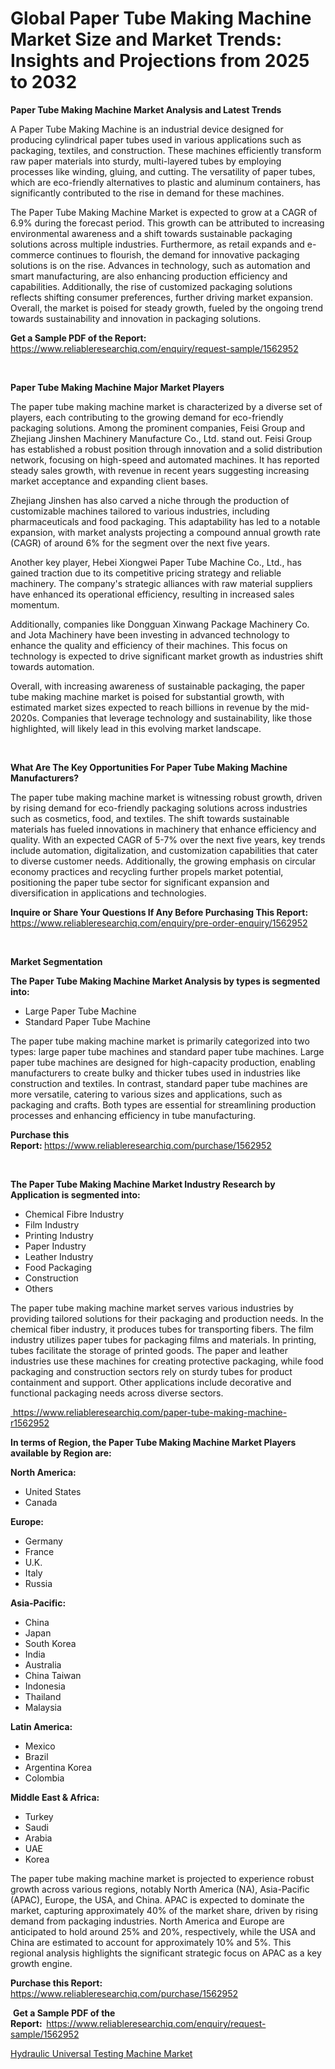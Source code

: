 <p><h1>Global Paper Tube Making Machine Market Size and Market Trends: Insights and Projections from 2025 to 2032</h1></p><p><strong>Paper Tube Making Machine Market Analysis and Latest Trends</strong></p>
<p><p>A Paper Tube Making Machine is an industrial device designed for producing cylindrical paper tubes used in various applications such as packaging, textiles, and construction. These machines efficiently transform raw paper materials into sturdy, multi-layered tubes by employing processes like winding, gluing, and cutting. The versatility of paper tubes, which are eco-friendly alternatives to plastic and aluminum containers, has significantly contributed to the rise in demand for these machines.</p><p>The Paper Tube Making Machine Market is expected to grow at a CAGR of 6.9% during the forecast period. This growth can be attributed to increasing environmental awareness and a shift towards sustainable packaging solutions across multiple industries. Furthermore, as retail expands and e-commerce continues to flourish, the demand for innovative packaging solutions is on the rise. Advances in technology, such as automation and smart manufacturing, are also enhancing production efficiency and capabilities. Additionally, the rise of customized packaging solutions reflects shifting consumer preferences, further driving market expansion. Overall, the market is poised for steady growth, fueled by the ongoing trend towards sustainability and innovation in packaging solutions.</p></p>
<p><strong>Get a Sample PDF of the Report:&nbsp;</strong> <a href="https://www.reliableresearchiq.com/enquiry/request-sample/1562952?utm_campaign=2886&utm_medium=2&utm_source=Github&utm_content=ia&utm_term=08042025&utm_id=paper-tube-making-machine">https://www.reliableresearchiq.com/enquiry/request-sample/1562952</a></p>
<p>&nbsp;</p>
<p><strong>Paper Tube Making Machine Major Market Players</strong></p>
<p><p>The paper tube making machine market is characterized by a diverse set of players, each contributing to the growing demand for eco-friendly packaging solutions. Among the prominent companies, Feisi Group and Zhejiang Jinshen Machinery Manufacture Co., Ltd. stand out. Feisi Group has established a robust position through innovation and a solid distribution network, focusing on high-speed and automated machines. It has reported steady sales growth, with revenue in recent years suggesting increasing market acceptance and expanding client bases.</p><p>Zhejiang Jinshen has also carved a niche through the production of customizable machines tailored to various industries, including pharmaceuticals and food packaging. This adaptability has led to a notable expansion, with market analysts projecting a compound annual growth rate (CAGR) of around 6% for the segment over the next five years.</p><p>Another key player, Hebei Xiongwei Paper Tube Machine Co., Ltd., has gained traction due to its competitive pricing strategy and reliable machinery. The company's strategic alliances with raw material suppliers have enhanced its operational efficiency, resulting in increased sales momentum.</p><p>Additionally, companies like Dongguan Xinwang Package Machinery Co. and Jota Machinery have been investing in advanced technology to enhance the quality and efficiency of their machines. This focus on technology is expected to drive significant market growth as industries shift towards automation.</p><p>Overall, with increasing awareness of sustainable packaging, the paper tube making machine market is poised for substantial growth, with estimated market sizes expected to reach billions in revenue by the mid-2020s. Companies that leverage technology and sustainability, like those highlighted, will likely lead in this evolving market landscape.</p></p>
<p>&nbsp;</p>
<p><strong>What Are The Key Opportunities For Paper Tube Making Machine Manufacturers?</strong></p>
<p><p>The paper tube making machine market is witnessing robust growth, driven by rising demand for eco-friendly packaging solutions across industries such as cosmetics, food, and textiles. The shift towards sustainable materials has fueled innovations in machinery that enhance efficiency and quality. With an expected CAGR of 5-7% over the next five years, key trends include automation, digitalization, and customization capabilities that cater to diverse customer needs. Additionally, the growing emphasis on circular economy practices and recycling further propels market potential, positioning the paper tube sector for significant expansion and diversification in applications and technologies.</p></p>
<p><strong>Inquire or Share Your Questions If Any Before Purchasing This Report:</strong> <a href="https://www.reliableresearchiq.com/enquiry/pre-order-enquiry/1562952?utm_campaign=2886&utm_medium=2&utm_source=Github&utm_content=ia&utm_term=08042025&utm_id=paper-tube-making-machine">https://www.reliableresearchiq.com/enquiry/pre-order-enquiry/1562952</a></p>
<p>&nbsp;</p>
<p><strong>Market Segmentation</strong></p>
<p><strong>The Paper Tube Making Machine Market Analysis by types is segmented into:</strong></p>
<p><ul><li>Large Paper Tube Machine</li><li>Standard Paper Tube Machine</li></ul></p>
<p><p>The paper tube making machine market is primarily categorized into two types: large paper tube machines and standard paper tube machines. Large paper tube machines are designed for high-capacity production, enabling manufacturers to create bulky and thicker tubes used in industries like construction and textiles. In contrast, standard paper tube machines are more versatile, catering to various sizes and applications, such as packaging and crafts. Both types are essential for streamlining production processes and enhancing efficiency in tube manufacturing.</p></p>
<p><strong>Purchase this Report:&nbsp;</strong><a href="https://www.reliableresearchiq.com/purchase/1562952?utm_campaign=2886&utm_medium=2&utm_source=Github&utm_content=ia&utm_term=08042025&utm_id=paper-tube-making-machine">https://www.reliableresearchiq.com/purchase/1562952</a></p>
<p>&nbsp;</p>
<p><strong>The Paper Tube Making Machine Market Industry Research by Application is segmented into:</strong></p>
<p><ul><li>Chemical Fibre Industry</li><li>Film Industry</li><li>Printing Industry</li><li>Paper Industry</li><li>Leather Industry</li><li>Food Packaging</li><li>Construction</li><li>Others</li></ul></p>
<p><p>The paper tube making machine market serves various industries by providing tailored solutions for their packaging and production needs. In the chemical fiber industry, it produces tubes for transporting fibers. The film industry utilizes paper tubes for packaging films and materials. In printing, tubes facilitate the storage of printed goods. The paper and leather industries use these machines for creating protective packaging, while food packaging and construction sectors rely on sturdy tubes for product containment and support. Other applications include decorative and functional packaging needs across diverse sectors.</p></p>
<p><a href="https://www.reliableresearchiq.com/paper-tube-making-machine-r1562952?utm_campaign=2886&utm_medium=2&utm_source=Github&utm_content=ia&utm_term=08042025&utm_id=paper-tube-making-machine">&nbsp;https://www.reliableresearchiq.com/paper-tube-making-machine-r1562952</a></p>
<p><strong>In terms of Region, the Paper Tube Making Machine Market Players available by Region are:</strong></p>
<p>
    <p> <strong> North America: </strong>
        <ul>
            <li>United States</li>
            <li>Canada</li>
        </ul>
        </p> 
    <p> <strong> Europe: </strong>
        <ul>
            <li>Germany</li>
            <li>France</li>
            <li>U.K.</li>
            <li>Italy</li>
            <li>Russia</li>
        </ul>
        </p> 
    <p> <strong> Asia-Pacific: </strong>
        <ul>
            <li>China</li>
            <li>Japan</li>
            <li>South Korea</li>
            <li>India</li>
            <li>Australia</li>
            <li>China Taiwan</li>
            <li>Indonesia</li>
            <li>Thailand</li>
            <li>Malaysia</li>
        </ul>
        </p> 
    <p> <strong> Latin America: </strong>
        <ul>
            <li>Mexico</li>
            <li>Brazil</li>
            <li>Argentina Korea</li>
            <li>Colombia</li>
        </ul>
        </p> 
    <p> <strong> Middle East & Africa: </strong>
        <ul>
            <li>Turkey</li>
            <li>Saudi</li>
            <li>Arabia</li>
            <li>UAE</li>
            <li>Korea</li>
        </ul>
    </p>
    </p>
<p><p>The paper tube making machine market is projected to experience robust growth across various regions, notably North America (NA), Asia-Pacific (APAC), Europe, the USA, and China. APAC is expected to dominate the market, capturing approximately 40% of the market share, driven by rising demand from packaging industries. North America and Europe are anticipated to hold around 25% and 20%, respectively, while the USA and China are estimated to account for approximately 10% and 5%. This regional analysis highlights the significant strategic focus on APAC as a key growth engine.</p></p>
<p><strong>Purchase this Report: </strong><a href="https://www.reliableresearchiq.com/purchase/1562952?utm_campaign=2886&utm_medium=2&utm_source=Github&utm_content=ia&utm_term=08042025&utm_id=paper-tube-making-machine">https://www.reliableresearchiq.com/purchase/1562952</a></p>
<p>&nbsp;<strong>Get a Sample PDF of the Report:&nbsp;&nbsp;</strong><a href="https://www.reliableresearchiq.com/enquiry/request-sample/1562952?utm_campaign=2886&utm_medium=2&utm_source=Github&utm_content=ia&utm_term=08042025&utm_id=paper-tube-making-machine">https://www.reliableresearchiq.com/enquiry/request-sample/1562952</a></p>
<p><strong></strong></p>
<p><p><a href="https://github.com/tszkintruca/Market-Research-Report-List-1/blob/main/hydraulic-universal-testing-machine-market.md?utm_campaign=2886&utm_medium=2&utm_source=Github&utm_content=ia&utm_term=08042025&utm_id=paper-tube-making-machine">Hydraulic Universal Testing Machine Market</a></p></p>